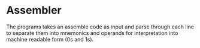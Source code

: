 # Assembler
 The programs takes an assemble code as input and parse through each line to separate them into mnemonics and operands for interpretation into machine readable form (0s and 1s).
